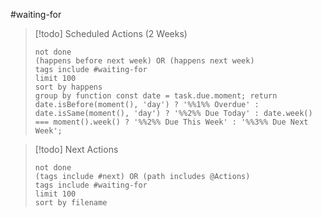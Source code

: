 #waiting-for

> [!todo] Scheduled Actions (2 Weeks)
>
> ```tasks
> not done
> (happens before next week) OR (happens next week)
> tags include #waiting-for
> limit 100
> sort by happens
> group by function const date = task.due.moment; return date.isBefore(moment(), 'day') ? '%%1%% Overdue' : date.isSame(moment(), 'day') ? '%%2%% Due Today' : date.week() === moment().week() ? '%%2%% Due This Week' : '%%3%% Due Next Week';
> ```

> [!todo] Next Actions
> 
> ```tasks
> not done
> (tags include #next) OR (path includes @Actions)
> tags include #waiting-for
> limit 100
> sort by filename
> ```
